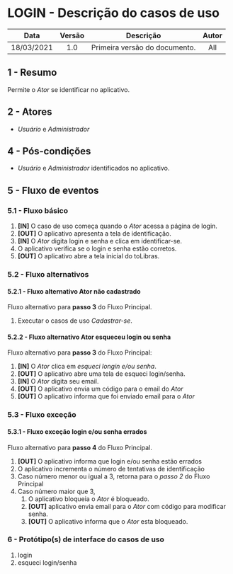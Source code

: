 # LOGIN - Descrição do casos de uso

|    Data    | Versão |           Descrição           | Autor |
| :--------: | :----: | :---------------------------: | :---: |
| 18/03/2021 |  1.0   | Primeira versão do documento. |  All  |

## **1 - Resumo**

   Permite o _Ator_ se identificar no aplicativo.

## **2 - Atores**
   - _Usuário_ e _Administrador_

## **4 - Pós-condições**
   - _Usuário_ e _Administrador_ identificados no aplicativo.

## **5 - Fluxo de eventos**

### **5.1 - Fluxo básico**
   1. **[IN]** O caso de uso começa quando o _Ator_ acessa a página de login.
   2. **[OUT]** O aplicativo apresenta a tela de identificação.
   3. **[IN]** O _Ator_ digita login e senha e clica em identificar-se.
   4. O aplicativo verifica se o login e senha estão corretos.
   5. **[OUT]** O aplicativo abre a tela inicial do toLibras. 

### **5.2 - Fluxo alternativos**

#### **5.2.1 - Fluxo alternativo Ator não cadastrado**
   Fluxo alternativo para **passo 3** do Fluxo Principal.
   1. Executar o casos de uso _Cadastrar-se_.
   
#### **5.2.2 - Fluxo alternativo Ator esqueceu login ou senha**
   Fluxo alternativo para **passo 3** do Fluxo Principal:
   1. **[IN]** O _Ator_ clica em _esqueci longin e/ou senha_.
   2. **[OUT]** O aplicativo abre uma tela de esqueci login/senha.
   3. **[IN]** O _Ator_ digita seu email.
   4. **[OUT]** O aplicativo envia um código para o email do _Ator_
   5. **[OUT]** O aplicativo informa que foi enviado email para o _Ator_

### **5.3 - Fluxo exceção**

#### **5.3.1 - Fluxo exceção login e/ou senha errados**
   Fluxo alternativo para **passo 4** do Fluxo Principal.
   1. **[OUT]** O aplicativo informa que login e/ou senha estão errados
   2. O aplicativo incrementa o número de tentativas de identificação
   3. Caso número menor ou igual a 3, retorna para o _passo 2_ do Fluxo Principal
   4. Caso número maior que 3, 
      1. O aplicativo bloqueia o _Ator_ é bloqueado.
      2. **[OUT]** aplicativo envia email para o _Ator_ com código para modificar senha.
      3. **[OUT]** O aplicativo informa que o _Ator_ esta bloqueado.

### **6 - Protótipo(s) de interface do casos de uso**

1. login
2. esqueci login/senha
